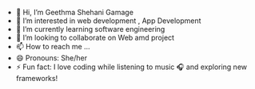 - 👋 Hi, I’m Geethma Shehani Gamage
- 👀 I’m interested in web development , App Development 
- 🌱 I’m currently learning software engineering 
- 💞️ I’m looking to collaborate on Web amd project 
- 📫 How to reach me ...
- 😄 Pronouns: She/her
- ⚡ Fun fact: I love coding while listening to music 🎧 and exploring new frameworks!

<!---
geethma-gamage/geethma-gamage is a ✨ special ✨ repository because its `README.md` (this file) appears on your GitHub profile.
You can click the Preview link to take a look at your changes.
--->
